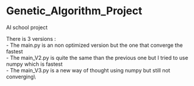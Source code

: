 # Genetic_Algorithm_Project
AI school project

There is 3 versions :\
    - The main.py is an non optimized version but the one that converge the fastest\
    - The main_V2.py is quite the same than the previous one but I tried to use numpy which is fastest\
    - The main_V3.py is a new way of thought using numpy but still not converging\
